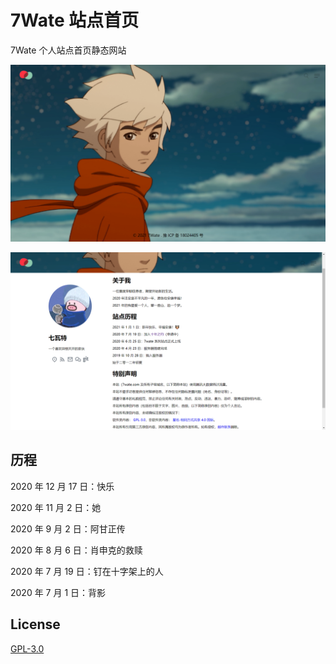# 7Wate 站点首页

7Wate 个人站点首页静态网站

![样式](1.png)

![关于](2.png)

## 历程
2020 年 12 月 17 日：快乐

2020 年 11 月 2 日：她

2020 年 9 月 2 日：阿甘正传

2020 年 8 月 6 日：肖申克的救赎

2020 年 7 月 19 日：钉在十字架上的人

2020 年 7 月 1 日：背影


## License

[GPL-3.0](https://www.gnu.org/licenses/gpl-3.0.html)